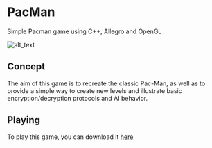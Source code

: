# PacMan
Simple Pacman game using C++, Allegro and OpenGL

![alt_text](https://user-images.githubusercontent.com/27867160/49513347-f984a900-f890-11e8-803c-f3dbfc08f38e.PNG)

## Concept

The aim of this game is to recreate the classic Pac-Man, as well as to provide a simple way to create new levels and illustrate basic encryption/decryption protocols and AI behavior.

## Playing

To play this game, you can download it [here](https://www.dropbox.com/s/yhf2kv75xatmc5o/Pacman.zip?dl=0)